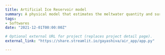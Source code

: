 ```yaml
---
title: Artificial Ice Reservoir model
summary: A physical model that estimates the meltwater quantity and survival duration of artificial ice reservoirs (aka Icestupas).
tags:
- Softwares
date: "2021-12-01T00:00:00Z"

# Optional external URL for project (replaces project detail page).
external_link: "https://share.streamlit.io/gayashiva/air_app/app.py"

---
```

